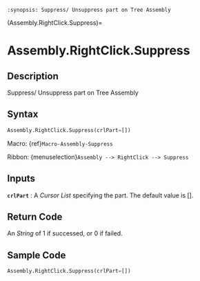 ```{module} Assembly.RightClick.Suppress()
:synopsis: Suppress/ Unsuppress part on Tree Assembly
```

(Assembly.RightClick.Suppress)=

# Assembly.RightClick.Suppress

## Description

Suppress/ Unsuppress part on Tree Assembly

## Syntax

```python
Assembly.RightClick.Suppress(crlPart=[])
```

Macro: {ref}`Macro-Assembly-Suppress`

Ribbon: {menuselection}`Assembly --> RightClick --> Suppress`

## Inputs

**`crlPart`**
: A _Cursor List_ specifying the part. The default value is [].

## Return Code

An _String_ of 1 if successed, or 0 if failed.

## Sample Code

```python
Assembly.RightClick.Suppress(crlPart=[])
```
